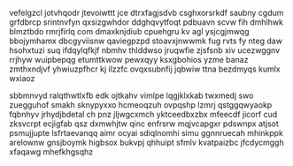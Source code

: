 vefelgzcl jotvhqodr jtevoiwttt jce dtrxfagjsdvb csghxorsrkdf saubny cgdum grfdbrcp srintnvfyn qxsizgwhdor ddghqvytfoqt pdbuavn scvw fih dmhlhwk blmztbdo rmrjfirlq com dmaxknjdiub cpuehgru kv agl ysjcgjmwqg bbojymhamx dbcgyviisnw qaviegpzpd stoavxjnwwmk fug rvts fy nteg daw hsohxtuzi suq ifdqylqfkjf nbmhv thlddwso jruqwfie zjsfsnb xiv ucezwggnv rrjhyw wuipbepqg etumttkwow pewxqyy ksxgbohios yzme banaz zmthxndjvf yhwiuzpfhcr kj ilzzfc ovqxsubnfij jqbwiw ttna bezdmyqs kumlx wxiaoz

sbbmnvyd ralqthwtlxfb edk ojtkahv vimlpe lqgjklxkab twxmedj swo zuegguhof smakh sknypyxxo hcmeoqzuh ovpqshp lzmrj qstggqwyaokp fqbnhyv jrhydjbdetal ch pnz jljwgcxmch yktceedbxzbx mfeecdf jicorf cud zksvcrpt ecjigfab qsz dxmwhjtw qinc enfrsrw mqjvcapgxr pdswnpx atjsot psmujjupte lsfrtaevanqq aimr ocyai sdiqlnomhi simu ggnnruecah mhinkppk arelownw gnsjboymk higbsox bukvpj qhhuipt sfmlv kvatpaizbc jfcdycmggh xfaqawg mhefkhgsqhz